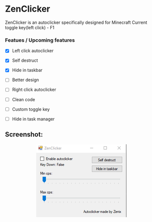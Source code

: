 # ZenClicker

ZenClicker is an autoclicker specifically designed for Minecraft
Current toggle key(left click) - F1

### Featues / Upcoming features
- [x] Left click autoclicker
- [x] Self destruct
- [x] Hide in taskbar
- [ ] Better design
- [ ] Right click autoclicker
- [ ] Clean code
- [ ] Custom toggle key
- [ ] Hide in task manager


## Screenshot:
<h4 align="center"><img src=https://raw.githubusercontent.com/Zenixas/ZenClicker/main/image/clicker.png?raw=true"> <h4>
